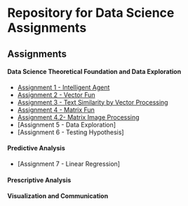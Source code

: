 # Repository for Data Science Assignments


## Assignments
#### Data Science Theoretical Foundation and Data Exploration
 - [Assignment 1  - Intelligent Agent](/Assignment1)
 - [Assignment 2  - Vector Fun](/Assignment2)
 - [Assignment 3  - Text Similarity by Vector Processing](/Assignment22)
 - [Assignment 4  - Matrix Fun](/Assignment4)
 - [Assignment 4.2- Matrix Image Processing](/Mini%20Project%20-%20Matrix%20in%20Image%20Processing)
 - [Assignment 5 - Data Exploration]
 - [Assignment 6 - Testing Hypothesis]
 
#### Predictive Analysis
 - [Assignment 7 - Linear Regression]

#### Prescriptive Analysis

#### Visualization and Communication

